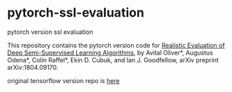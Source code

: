 # pytorch-ssl-evaluation
pytorch version ssl evaluation 

This repository contains the pytorch version code for
[Realistic Evaluation of Deep Semi-Supervised Learning Algorithms](https://arxiv.org/abs/1804.09170), by Avital Oliver\*, Augustus Odena\*, Colin Raffel\*, Ekin D. Cubuk, and Ian J. Goodfellow, arXiv preprint arXiv:1804.09170.

original tensorflow version repo is [here](https://github.com/brain-research/realistic-ssl-evaluation)
